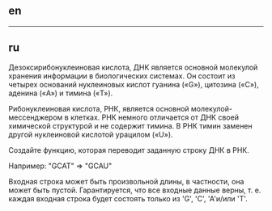 ## en

---

## ru

Дезоксирибонуклеиновая кислота, ДНК является основной молекулой хранения информации в биологических системах.
Он состоит из четырех оснований нуклеиновых кислот гуанина («G»), цитозина («C»), аденина («A») и тимина («T»).

Рибонуклеиновая кислота, РНК, является основной молекулой-мессенджером в клетках.
РНК немного отличается от ДНК своей химической структурой и не содержит тимина.
В РНК тимин заменен другой нуклеиновой кислотой урацилом («U»).

Создайте функцию, которая переводит заданную строку ДНК в РНК.

Например:
"GCAT" => "GCAU"

Входная строка может быть произвольной длины, в частности, она может быть пустой.
Гарантируется, что все входные данные верны, т. е. каждая входная строка будет состоять только из 'G', 'C', 'A'и/или 'T'.
